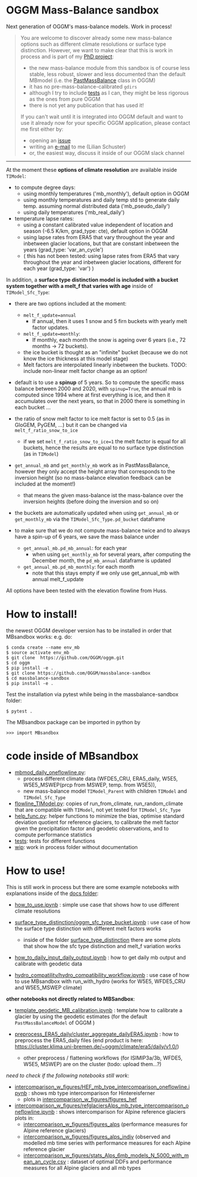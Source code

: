 # OGGM Mass-Balance sandbox

Next generation of OGGM's mass-balance models. Work in process! 

> You are welcome to discover already some new mass-balance options such as different climate resolutions or surface
> type distinction. However, we want to make clear that this is 
> work in process and is part of my 
> [PhD project](https://www.uibk.ac.at/acinn/research/ice-and-climate/projects/uncertainties-glacier-smb.html.en):
> - the new mass-balance module from this sandbox is of course less stable, less robust, slower and less documented than the default MBmodel (i.e. the 
> [PastMassBalance](https://docs.oggm.org/en/stable/_modules/oggm/core/massbalance.html#PastMassBalance) 
> class in OGGM) 
> - it has no pre-mass-balance-calibrated `gdirs` 
> - although I try to include [tests](https://github.com/OGGM/massbalance-sandbox/tree/master/MBsandbox/tests)
    as I can, they might be less rigorous as the ones from pure OGGM
> - there is not yet any publication that has used it!
> 
> If you can't wait until it is integrated into OGGM default and want to
> use it already now for your specific OGGM application,
> please contact me first either by: 
> - opening an [issue](https://github.com/OGGM/massbalance-sandbox/issues)
> - writing an [e-mail](mailto:lilian.schuster@student.uibk.ac.at) to me 
     (Lilian Schuster)
> - or, the easiest way, discuss it inside of our OGGM slack channel

---

At the moment these **options of climate resolution** are available inside `TIModel`:
- to compute degree days:
    - using monthly temperatures ('mb_monthly'), default option in OGGM
    - using monthly temperatures and daily temp std to generate daily temp. assuming normal distributed data ('mb_pseudo_daily')
    - using daily temperatures ('mb_real_daily')
- temperature lapse rates:
    - using a constant calibrated value independent of location and season (-6.5 K/km, grad_type: cte), default option in OGGM
    - using lapse rates from ERA5 that vary throughout the year and inbetween glacier locations, 
    but that are constant inbetween the years (grad_type: 'var_an_cycle')
    - ( this has not been tested: using lapse rates from ERA5 that vary throughout the year and inbetween glacier locations, 
    different for each year (grad_type: 'var') )

In addition, a **surface type distinction model is included with a bucket system together with a melt_f that varies with age** inside of `TIModel_Sfc_Type`:
- there are two options included at the moment:
    - `melt_f_update=annual`
        - If annual, then it uses 1 snow
            and 5 firn buckets with yearly melt factor updates.
    - `melt_f_update=monthly`:
        -  If monthly, each month the snow is ageing over 6 years (i.e., 72 months -> 72 buckets).
    - the ice bucket is thought as an "infinite" bucket (because we do not know the ice thickness at this model stage)
    - Melt factors are interpolated linearly inbetween the buckets.
      TODO: include non-linear melt factor change as an option!
- default is to use a **spinup** of 5 years. So to compute the specific mass balance between 2000 and 2020, with `spinup=True`, the annual mb is computed since 1994 where at first everything is ice, and then it accumulates over the next years, so that in 2000 there is something in each bucket ...

- the ratio of snow melt factor to ice melt factor is set to 0.5 (as in GloGEM, PyGEM, ...) but it can be changed via `melt_f_ratio_snow_to_ice`
    - if we set `melt_f_ratio_snow_to_ice=1` the melt factor is equal for all buckets, hence the results are equal to no surface type distinction (as in `TIModel`)
- `get_annual_mb` and `get_monthly_mb` work as in PastMassBalance, however they only accept the height array that corresponds to the inversion height (so no mass-balance elevation feedback can be included at the moment!)
    - that means the given mass-balance ist the mass-balance over the inversion heights (before doing the inversion and so on)
- the buckets are automatically updated when using `get_annual_mb` or `get_monthly_mb` via the `TIModel_Sfc_Type.pd_bucket` dataframe 
- to make sure that we do not compute mass-balance twice and to always have a spin-up of 6 years, we save the mass balance under 
    - `get_annual_mb.pd_mb_annual`: for each year
        - when using `get_monthly_mb` for several years, after computing the December month, the `pd_mb_annual` dataframe is updated
    - `get_annual_mb.pd_mb_monthly`: for each month
        - note that this stays empty if we only use get_annual_mb with annual melt_f_update


All options have been tested with the elevation flowline from Huss. 

# How to install!
<!-- structure as in https://github.com/fmaussion/scispack and oggm/oggm -->
the newest OGGM developer version has to be installed in order that MBsandbox works:
e.g. do:

    $ conda create --name env_mb
    $ source activate env_mb
    $ git clone  https://github.com/OGGM/oggm.git
    $ cd oggm 
    $ pip install -e .
    $ git clone https://github.com/OGGM/massbalance-sandbox
    $ cd massbalance-sandbox
    $ pip install -e .

Test the installation via pytest while being in the massbalance-sandbox folder:

    $ pytest .

The MBsandbox package can be imported in python by

    >>> import MBsandbox

# code inside of MBsandbox

- [mbmod_daily_oneflowline.py](MBsandbox/mbmod_daily_oneflowline.py): 
    - process different climate data (WFDE5_CRU, ERA5_daily, W5E5, W5E5_MSWEP(prcp from MSWEP, temp. from W5E5)),
    - new mass-balance model `TIModel_Parent` with children `TIModel` and `TIModel_Sfc_Type`
- [flowline_TIModel.py](MBsandbox/flowline_TIModel.py): copies of run_from_climate, run_random_climate that are compatible with `TIModel`, not yet tested for `TIModel_Sfc_Type`
- [help_func.py](MBsandbox/help_func.py): helper functions to minimize the bias, optimise standard deviation quotient for reference glaciers, to calibrate the melt factor given the precipitation factor and geodetic observations, and to compute performance statistics
- [tests](MBsandbox/tests): tests for different functions
- [wip](MBsandbox/wip): work in process folder without documentation

# How to use!
This is still work in process but there are some example notebooks with explanations inside of the [docs folder](docs): 
- [how_to_use.ipynb](docs/how_to_use.ipynb) : simple use case that shows how to use different climate resolutions
- [surface_type_distinction/oggm_sfc_type_bucket.ipynb](docs/surface_type_distinction/oggm_sfc_type_bucket.ipynb) : use case of how the surface type distinction with different melt factors works
    - inside of the folder [surface_type_distinction](docs/surface_type_distinction) there are some plots that show how the sfc type distinction and melt_f variation works

- [how_to_daily_input_daily_output.ipynb](docs/how_to_daily_input_daily_output.ipynb) : how to get daily mb output and calibrate with geodetic data

- [hydro_compatility/hydro_compatibility_workflow.ipynb](docs/hydro_compatility/hydro_compatibility_workflow.ipynb) : use case of how to use MBsandbox with run_with_hydro (works for W5E5, WFDE5_CRU and W5E5_MSWEP climate)


**other notebooks not directly related to MBSandbox**:
- [template_geodetic_MB_calibration.ipynb](docs/template_geodetic_MB_calibration.ipynb) : template how to calibrate a glacier by using the geodetic estimates (for the default `PastMassBalanceModel` of OGGM )

- [preprocess_ERA5_daily/cluster_aggregate_dailyERA5.ipynb](docs/preprocess_ERA5_daily/cluster_aggregate_dailyERA5.ipynb) : how to preprocess the ERA5_daily files
  (end product is here: https://cluster.klima.uni-bremen.de/~oggm/climate/era5/daily/v1.0/)
    - other preprocess / flattening workflows (for ISIMIP3a/3b, WFDE5, W5E5, MSWEP) are on the cluster (todo: upload them...?)


*need to check if the following notebooks still work*:
- [intercomparison_w_figures/HEF_mb_type_intercomparison_oneflowline.ipynb](docs/intercomparison_w_figures/HEF_mb_type_intercomparison_oneflowline.ipynb) : shows mb type intercomparison for Hintereisferner
    - plots in [intercomparison_w_figures/figures_hef](docs/intercomparison_w_figures/figures_hef)
- [intercomparison_w_figures/refglaciersAlps_mb_type_intercomparison_oneflowline.ipynb](docs/intercomparison_w_figures/refglaciersAlps_mb_type_intercomparison_oneflowline.ipynb) : shows intercomparison for Alpine reference glaciers
  plots in:
    - [intercomparison_w_figures/figures_alps](docs/intercomparison_w_figures/figures_alps) (performance measures for Alpine reference glaciers)
    - [intercomparison_w_figures/figures_alps_indiv](docs/intercomparison_w_figures/figures_alps_indiv) (observed and modelled mb time series with performance measures for each Alpine reference glacier 
    - [intercomparison_w_figures/stats_Alps_6mb_models_N_5000_with_mean_an_cycle.csv](docs/intercomparison_w_figures/stats_Alps_6mb_models_N_5000_with_mean_an_cycle.csv) : dataset of optimal DDFs and performance measures for all Alpine glaciers and all mb types
  
